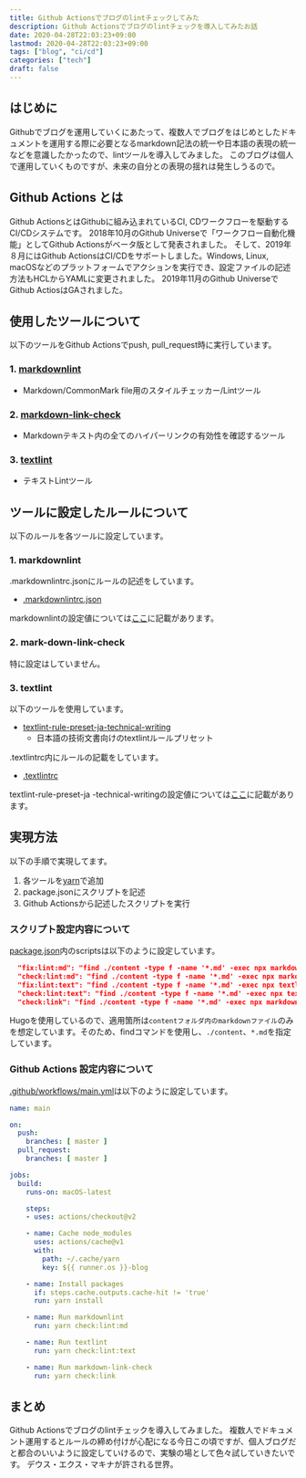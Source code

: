 ```yaml
---
title: Github Actionsでブログのlintチェックしてみた
description: Github Actionsでブログのlintチェックを導入してみたお話
date: 2020-04-28T22:03:23+09:00
lastmod: 2020-04-28T22:03:23+09:00
tags: ["blog", "ci/cd"]
categories: ["tech"]
draft: false
---
```


## はじめに

Githubでブログを運用していくにあたって、複数人でブログをはじめとしたドキュメントを運用する際に必要となるmarkdown記法の統一や日本語の表現の統一などを意識したかったので、lintツールを導入してみました。
このブログは個人で運用していくものですが、未来の自分との表現の揺れは発生しうるので。

## Github Actions とは

Github ActionsとはGithubに組み込まれているCI, CDワークフローを駆動するCI/CDシステムです。
2018年10月のGithub Universeで「ワークフロー自動化機能」としてGithub Actionsがベータ版として発表されました。
そして、2019年８月にはGithub ActionsはCI/CDをサポートしました。Windows, Linux, macOSなどのプラットフォームでアクションを実行でき、設定ファイルの記述方法もHCLからYAMLに変更されました。
2019年11月のGithub UniverseでGithub ActiosはGAされました。

## 使用したツールについて

以下のツールをGithub Actionsでpush, pull_request時に実行しています。

### 1. [markdownlint](https://github.com/DavidAnson/markdownlint)

* Markdown/CommonMark file用のスタイルチェッカー/Lintツール

### 2. [markdown-link-check](https://github.com/tcort/markdown-link-check)

* Markdownテキスト内の全てのハイパーリンクの有効性を確認するツール

### 3. [textlint](https://github.com/textlint/textlint)

* テキストLintツール

## ツールに設定したルールについて

以下のルールを各ツールに設定しています。

### 1. markdownlint

.markdownlintrc.jsonにルールの記述をしています。

* [.markdownlintrc.json](https://github.com/grimoh/blog/blob/master/.markdownlintrc.json)

markdownlintの設定値については[ここ](https://github.com/DavidAnson/markdownlint/blob/master/doc/Rules.md)に記載があります。

### 2. mark-down-link-check

特に設定はしていません。

### 3. textlint

以下のツールを使用しています。

* [textlint-rule-preset-ja-technical-writing](https://github.com/textlint-ja/textlint-rule-preset-ja-technical-writing)
  * 日本語の技術文書向けのtextlintルールプリセット

.textlintrc内にルールの記載をしています。

* [.textlintrc](https://github.com/grimoh/blog/blob/master/.textlintrc)

textlint-rule-preset-ja -technical-writingの設定値については[ここ](https://github.com/textlint-ja/textlint-rule-preset-ja-technical-writing#%E3%83%AB%E3%83%BC%E3%83%AB%E4%B8%80%E8%A6%A7)に記載があります。

## 実現方法

以下の手順で実現してます。

1. 各ツールを[yarn](https://classic.yarnpkg.com/en)で追加
1. package.jsonにスクリプトを記述
1. Github Actionsから記述したスクリプトを実行

### スクリプト設定内容について

[package.json](https://github.com/grimoh/blog/blob/master/package.json)内のscriptsは以下のように設定しています。

```json
  "fix:lint:md": "find ./content -type f -name '*.md' -exec npx markdownlint --config .markdownlintrc.json --fix {} \\;",
  "check:lint:md": "find ./content -type f -name '*.md' -exec npx markdownlint --config .markdownlintrc.json {} \\;",
  "fix:lint:text": "find ./content -type f -name '*.md' -exec npx textlint --fix {} \\;",
  "check:lint:text": "find ./content -type f -name '*.md' -exec npx textlint {} \\;",
  "check:link": "find ./content -type f -name '*.md' -exec npx markdown-link-check {} \\;"
```

Hugoを使用しているので、適用箇所は`contentフォルダ内のmarkdownファイル`のみを想定しています。そのため、findコマンドを使用し、`./content`、`*.md`を指定しています。

### Github Actions 設定内容について

[.github/workflows/main.yml](https://github.com/grimoh/blog/blob/master/.github/workflows/main.yml)は以下のように設定しています。

```yaml
name: main

on:
  push:
    branches: [ master ]
  pull_request:
    branches: [ master ]

jobs:
  build:
    runs-on: macOS-latest

    steps:
    - uses: actions/checkout@v2

    - name: Cache node_modules
      uses: actions/cache@v1
      with:
        path: ~/.cache/yarn
        key: ${{ runner.os }}-blog

    - name: Install packages
      if: steps.cache.outputs.cache-hit != 'true'
      run: yarn install

    - name: Run markdownlint
      run: yarn check:lint:md

    - name: Run textlint
      run: yarn check:lint:text

    - name: Run markdown-link-check
      run: yarn check:link
```

## まとめ

Github Actionsでブログのlintチェックを導入してみました。
複数人でドキュメント運用するとルールの締め付けが心配になる今日この頃ですが、個人ブログだと都合のいいように設定していけるので、実験の場として色々試していきたいです。
デウス・エクス・マキナが許される世界。

